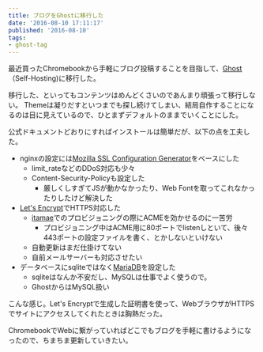 ```yaml
---
title: ブログをGhostに移行した
date: '2016-08-10 17:11:17'
published: '2016-08-10'
tags:
- ghost-tag
---
```


最近買ったChromebookから手軽にブログ投稿することを目指して、[Ghost](https://ghost.org/)（Self-Hosting)に移行した。

移行した、といってもコンテンツはめんどくさいのであんまり頑張って移行しない。
Themeは凝りだすといつまでも探し続けてしまい、結局自作することになるのは目に見えているので、ひとまずデフォルトのままでいくことにした。

公式ドキュメントどおりにすればインストールは簡単だが、以下の点を工夫した。

- nginxの設定には[Mozilla SSL Configuration Generator](https://mozilla.github.io/server-side-tls/ssl-config-generator/)をベースにした
  - limit_rateなどのDDoS対応も少々
  - Content-Security-Policyも設定した
    - 厳しくしすぎてJSが動かなかったり、Web Fontを取ってこれなかったりしたけど解決した
- [Let's Encrypt](https://letsencrypt.org/)でHTTPS対応した
  - [itamae](https://github.com/itamae-kitchen/itamae)でのプロビジョニングの際にACMEを効かせるのに一苦労
    - プロビジョニング中はACME用に80ポートでlistenしといて、後々443ポートの設定ファイルを書く、とかしないといけない
  - 自動更新はまだ仕掛けてない
  - 自前メールサーバーも対応させたい
- データベースにsqliteではなく[MariaDB](https://mariadb.org/)を設定した
  - sqliteはなんか不安だし、MySQLは仕事でよく使うので。
  - GhostからはMySQL扱い

こんな感じ。Let's Encryptで生成した証明書を使って、WebブラウザがHTTPSでサイトにアクセスしてくれたときは胸熱だった。

ChromebookでWebに繋がっていればどこでもブログを手軽に書けるようになったので、ちまちま更新していきたい。
